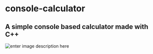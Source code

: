 # console-calculator
 A simple console based calculator made with C++
--
![enter image description here](https://i.imgur.com/eZJlLOq.png)
